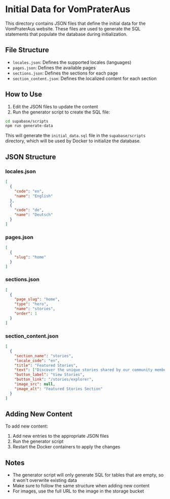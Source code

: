 # Initial Data for VomPraterAus

This directory contains JSON files that define the initial data for the VomPraterAus website. These files are used to generate the SQL statements that populate the database during initialization.

## File Structure

- `locales.json`: Defines the supported locales (languages)
- `pages.json`: Defines the available pages
- `sections.json`: Defines the sections for each page
- `section_content.json`: Defines the localized content for each section

## How to Use

1. Edit the JSON files to update the content
2. Run the generator script to create the SQL file:

```bash
cd supabase/scripts
npm run generate-data
```

This will generate the `initial_data.sql` file in the `supabase/scripts` directory, which will be used by Docker to initialize the database.

## JSON Structure

### locales.json

```json
[
  {
    "code": "en",
    "name": "English"
  },
  {
    "code": "de",
    "name": "Deutsch"
  }
]
```

### pages.json

```json
[
  {
    "slug": "home"
  }
]
```

### sections.json

```json
[
  {
    "page_slug": "home",
    "type": "hero",
    "name": "stories",
    "order": 1
  }
]
```

### section_content.json

```json
[
  {
    "section_name": "stories",
    "locale_code": "en",
    "title": "Featured Stories",
    "text": ["Discover the unique stories shared by our community members."],
    "button_label": "View Stories",
    "button_link": "/stories/explorer",
    "image_src": null,
    "image_alt": "Featured Stories Section"
  }
]
```

## Adding New Content

To add new content:

1. Add new entries to the appropriate JSON files
2. Run the generator script
3. Restart the Docker containers to apply the changes

## Notes

- The generator script will only generate SQL for tables that are empty, so it won't overwrite existing data
- Make sure to follow the same structure when adding new content
- For images, use the full URL to the image in the storage bucket
